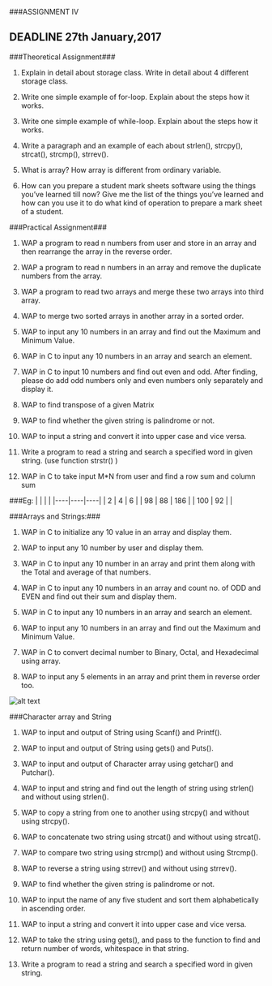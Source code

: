 ###ASSIGNMENT IV

DEADLINE 27th January,2017
---------------------------

###Theoretical Assignment###

1.	Explain in detail about storage class. Write in detail about 4 different storage class.

2.	Write one simple example of for-loop. Explain about the steps how it works.

3.	Write one simple example of while-loop. Explain about the steps how it works.

4.	Write a paragraph and an example of each about strlen(), strcpy(), strcat(), strcmp(), strrev().

5.	What is array? How array is different from ordinary variable.

6.	How can you prepare a student mark sheets software using the things you’ve learned till now? Give me the list of the things you’ve learned and how can you use it to do what kind of operation to prepare a mark sheet of a student.



###Practical Assignment###

1.	WAP a program to read n numbers from user and store in an array and then rearrange the array in the reverse order.

2.	WAP a program to read n numbers in an array and remove the duplicate numbers from the array.

3.	WAP a program to read two arrays and merge these two arrays into third array.

4.	WAP to merge two sorted arrays in another array in a sorted order.

5.	WAP to input any 10 numbers in an array and find out the Maximum and Minimum Value.

6.	WAP in C to input any 10 numbers in an array and search an element. 

7.	WAP in C to input 10 numbers and find out even and odd. After finding, please do add odd numbers only and even numbers only separately and display it.

8.	WAP to find transpose of a given Matrix

9.	WAP to find whether the given string is palindrome or not. 

10.	WAP to input a string and convert it into upper case and vice versa. 

11.	Write a program to read a string and search a specified word in given string. (use function strstr() ) 

12.	WAP in C to take input M*N from user and find a row sum and column sum

###Eg:
|    |    |    |
|----|----|----|
| 2 | 4 | 6 |
| 98 | 88 | 186 |
| 100 | 92 |  |


###Arrays and Strings:###

1.	WAP in C to initialize any 10 value in an array and display them. 

2.	WAP to input any 10 number by user and display them. 

3.	WAP in C to input any 10 number in an array and print them along with the Total and average of that numbers. 

4.	WAP in C to input any 10 numbers in an array and count no. of ODD and EVEN and find 
out their sum and display them. 

5.	WAP in C to input any 10 numbers in an array and search an element. 

6.	WAP to input any 10 numbers in an array and find out the Maximum and Minimum Value.

7.	WAP in C to convert decimal number to Binary, Octal, and Hexadecimal using array. 

8.	WAP to input any 5 elements in an array and print them in reverse order too. 

![alt text](https://github.com/ashim888/csit-c/blob/master/lectures/Unit%206.%20Arrays/image.png)


###Character array and String
1.	WAP to input and output of String using Scanf() and Printf(). 

2.	WAP to input and output of String using gets() and Puts(). 

3.	WAP to input and output of Character array using getchar() and Putchar(). 

4.	WAP to input and string and find out the length of string using strlen() and without 
using strlen(). 

5.	WAP to copy a string from one to another using strcpy() and without using strcpy(). 

6.	WAP to concatenate two string using strcat() and without using strcat(). 

7.	WAP to compare two string using strcmp() and without using Strcmp(). 

8.	WAP to reverse a string using strrev() and without using strrev(). 

9.	WAP to find whether the given string is palindrome or not. 

10.	WAP to input the name of any five student and sort them alphabetically in ascending 
order. 

11.	WAP to input a string and convert it into upper case and vice versa. 

12.	WAP to take the string using gets(), and pass to the function to find and return number 
of words, whitespace in that string. 

13.	Write a program to read a string and search a specified word in given string. 

